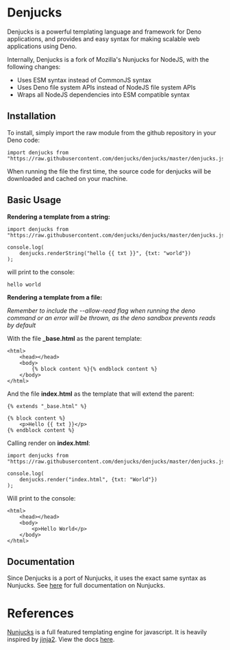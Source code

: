 # Denjucks

Denjucks is a powerful templating language and framework for Deno applications, and provides and easy syntax for making scalable web applications using Deno.

Internally, Denjucks is a fork of Mozilla's Nunjucks for NodeJS, with the following changes:

 * Uses ESM syntax instead of CommonJS syntax
 * Uses Deno file system APIs instead of NodeJS file system APIs
 * Wraps all NodeJS dependencies into ESM compatible syntax


## Installation

To install, simply import the raw module from the github repository in your Deno code:

```
import denjucks from "https://raw.githubusercontent.com/denjucks/denjucks/master/denjucks.js";
```

When running the file the first time, the source code for denjucks will be downloaded and cached on your machine.


## Basic Usage

**Rendering a template from a string:**

```
import denjucks from "https://raw.githubusercontent.com/denjucks/denjucks/master/denjucks.js";

console.log(
	denjucks.renderString("hello {{ txt }}", {txt: "world"})
);
```

will print to the console:

```
hello world
```


**Rendering a template from a file:**

_Remember to include the --allow-read flag when running the deno command or an error will be thrown, as the deno sandbox prevents reads by default_

With the file **_base.html** as the parent template:

```
<html>
	<head></head>
	<body>
		{% block content %}{% endblock content %}
	</body>
</html>
```

And the file **index.html** as the template that will extend the parent:

```
{% extends "_base.html" %}

{% block content %}
	<p>Hello {{ txt }}</p>
{% endblock content %}
```

Calling render on **index.html**:

```
import denjucks from "https://raw.githubusercontent.com/denjucks/denjucks/master/denjucks.js";

console.log(
	denjucks.render("index.html", {txt: "World"})
);
```

Will print to the console:

```
<html>
	<head></head>
	<body>
		<p>Hello World</p>
	</body>
</html>
```


## Documentation

Since Denjucks is a port of Nunjucks, it uses the exact same syntax as Nunjucks. See [here](https://mozilla.github.io/nunjucks/) for full documentation on Nunjucks.


# References

[Nunjucks](https://mozilla.github.io/nunjucks/) is a full featured
templating engine for javascript. It is heavily inspired by
[jinja2](http://jinja.pocoo.org/). View the docs
[here](https://mozilla.github.io/nunjucks/).

